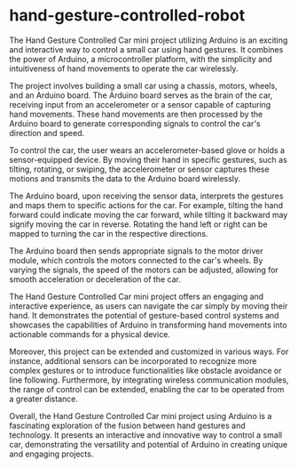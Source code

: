 # hand-gesture-controlled-robot
The Hand Gesture Controlled Car mini project utilizing Arduino is an exciting and interactive way to control a small car using hand gestures. It combines the power of Arduino, a microcontroller platform, with the simplicity and intuitiveness of hand movements to operate the car wirelessly.

The project involves building a small car using a chassis, motors, wheels, and an Arduino board. The Arduino board serves as the brain of the car, receiving input from an accelerometer or a sensor capable of capturing hand movements. These hand movements are then processed by the Arduino board to generate corresponding signals to control the car's direction and speed.

To control the car, the user wears an accelerometer-based glove or holds a sensor-equipped device. By moving their hand in specific gestures, such as tilting, rotating, or swiping, the accelerometer or sensor captures these motions and transmits the data to the Arduino board wirelessly.

The Arduino board, upon receiving the sensor data, interprets the gestures and maps them to specific actions for the car. For example, tilting the hand forward could indicate moving the car forward, while tilting it backward may signify moving the car in reverse. Rotating the hand left or right can be mapped to turning the car in the respective directions.

The Arduino board then sends appropriate signals to the motor driver module, which controls the motors connected to the car's wheels. By varying the signals, the speed of the motors can be adjusted, allowing for smooth acceleration or deceleration of the car.

The Hand Gesture Controlled Car mini project offers an engaging and interactive experience, as users can navigate the car simply by moving their hand. It demonstrates the potential of gesture-based control systems and showcases the capabilities of Arduino in transforming hand movements into actionable commands for a physical device.

Moreover, this project can be extended and customized in various ways. For instance, additional sensors can be incorporated to recognize more complex gestures or to introduce functionalities like obstacle avoidance or line following. Furthermore, by integrating wireless communication modules, the range of control can be extended, enabling the car to be operated from a greater distance.

Overall, the Hand Gesture Controlled Car mini project using Arduino is a fascinating exploration of the fusion between hand gestures and technology. It presents an interactive and innovative way to control a small car, demonstrating the versatility and potential of Arduino in creating unique and engaging projects.
